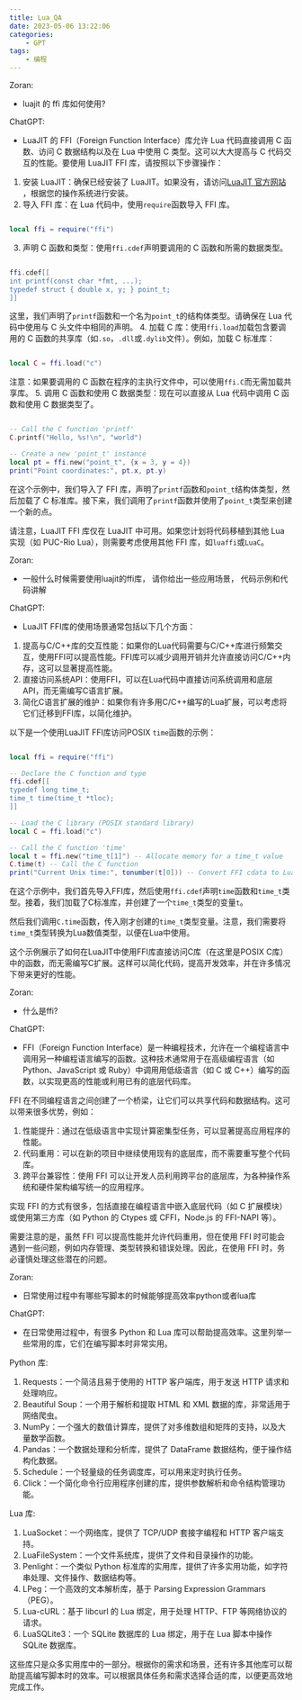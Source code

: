 ```yaml
---
title: Lua_QA
date: 2023-05-06 13:22:06
categories:
    - GPT
tags:
    - 编程
---
```


Zoran:

-   luajit 的 ffi 库如何使用?

ChatGPT:

-   LuaJIT 的 FFI（Foreign Function Interface）库允许 Lua 代码直接调用 C 函数、访问 C 数据结构以及在 Lua 中使用 C 类型。这可以大大提高与 C 代码交互的性能。要使用 LuaJIT FFI 库，请按照以下步骤操作：

1. 安装 LuaJIT：确保已经安装了 LuaJIT。如果没有，请访问[LuaJIT 官方网站](https://luajit.org/) ，根据您的操作系统进行安装。
2. 导入 FFI 库：在 Lua 代码中，使用`require`函数导入 FFI 库。

```lua

local ffi = require("ffi")
```

3. 声明 C 函数和类型：使用`ffi.cdef`声明要调用的 C 函数和所需的数据类型。

```lua

ffi.cdef[[
int printf(const char *fmt, ...);
typedef struct { double x, y; } point_t;
]]
```

这里，我们声明了`printf`函数和一个名为`point_t`的结构体类型。请确保在 Lua 代码中使用与 C 头文件中相同的声明。 4. 加载 C 库：使用`ffi.load`加载包含要调用的 C 函数的共享库（如`.so`，`.dll`或`.dylib`文件）。例如，加载 C 标准库：

```lua

local C = ffi.load("c")
```

注意：如果要调用的 C 函数在程序的主执行文件中，可以使用`ffi.C`而无需加载共享库。 5. 调用 C 函数和使用 C 数据类型：现在可以直接从 Lua 代码中调用 C 函数和使用 C 数据类型了。

```lua

-- Call the C function 'printf'
C.printf("Hello, %s!\n", "world")

-- Create a new 'point_t' instance
local pt = ffi.new("point_t", {x = 3, y = 4})
print("Point coordinates:", pt.x, pt.y)
```

在这个示例中，我们导入了 FFI 库，声明了`printf`函数和`point_t`结构体类型，然后加载了 C 标准库。接下来，我们调用了`printf`函数并使用了`point_t`类型来创建一个新的点。

请注意，LuaJIT FFI 库仅在 LuaJIT 中可用。如果您计划将代码移植到其他 Lua 实现（如 PUC-Rio Lua），则需要考虑使用其他 FFI 库，如`luaffi`或`LuaC`。


Zoran: 
- 一般什么时候需要使用luajit的ffi库， 请你给出一些应用场景， 代码示例和代码讲解

ChatGPT: 
- LuaJIT FFI库的使用场景通常包括以下几个方面： 
1. 提高与C/C++库的交互性能：如果你的Lua代码需要与C/C++库进行频繁交互，使用FFI可以提高性能。FFI库可以减少调用开销并允许直接访问C/C++内存，这可以显著提高性能。 
2. 直接访问系统API：使用FFI，可以在Lua代码中直接访问系统调用和底层API，而无需编写C语言扩展。 
3. 简化C语言扩展的维护：如果你有许多用C/C++编写的Lua扩展，可以考虑将它们迁移到FFI库，以简化维护。

以下是一个使用LuaJIT FFI库访问POSIX `time`函数的示例：

```lua

local ffi = require("ffi")

-- Declare the C function and type
ffi.cdef[[
typedef long time_t;
time_t time(time_t *tloc);
]]

-- Load the C library (POSIX standard library)
local C = ffi.load("c")

-- Call the C function 'time'
local t = ffi.new("time_t[1]") -- Allocate memory for a time_t value
C.time(t) -- Call the C function
print("Current Unix time:", tonumber(t[0])) -- Convert FFI cdata to Lua number
```



在这个示例中，我们首先导入FFI库，然后使用`ffi.cdef`声明`time`函数和`time_t`类型。接着，我们加载了C标准库，并创建了一个`time_t`类型的变量`t`。

然后我们调用`C.time`函数，传入刚才创建的`time_t`类型变量。注意，我们需要将`time_t`类型转换为Lua数值类型，以便在Lua中使用。

这个示例展示了如何在LuaJIT中使用FFI库直接访问C库（在这里是POSIX C库）中的函数，而无需编写C扩展。这样可以简化代码，提高开发效率，并在许多情况下带来更好的性能。

Zoran: 
- 什么是ffi?

ChatGPT: 
- FFI（Foreign Function Interface）是一种编程技术，允许在一个编程语言中调用另一种编程语言编写的函数。这种技术通常用于在高级编程语言（如 Python、JavaScript 或 Ruby）中调用用低级语言（如 C 或 C++）编写的函数，以实现更高的性能或利用已有的底层代码库。

FFI 在不同编程语言之间创建了一个桥梁，让它们可以共享代码和数据结构。这可以带来很多优势，例如：
1. 性能提升：通过在低级语言中实现计算密集型任务，可以显著提高应用程序的性能。
2. 代码重用：可以在新的项目中继续使用现有的底层库，而不需要重写整个代码库。
3. 跨平台兼容性：使用 FFI 可以让开发人员利用跨平台的底层库，为各种操作系统和硬件架构编写统一的应用程序。

实现 FFI 的方式有很多，包括直接在编程语言中嵌入底层代码（如 C 扩展模块）或使用第三方库（如 Python 的 Ctypes 或 CFFI，Node.js 的 FFI-NAPI 等）。

需要注意的是，虽然 FFI 可以提高性能并允许代码重用，但在使用 FFI 时可能会遇到一些问题，例如内存管理、类型转换和错误处理。因此，在使用 FFI 时，务必谨慎处理这些潜在的问题。

Zoran: 
- 日常使用过程中有哪些写脚本的时候能够提高效率python或者lua库

ChatGPT: 
- 在日常使用过程中，有很多 Python 和 Lua 库可以帮助提高效率。这里列举一些常用的库，它们在编写脚本时非常实用。

Python 库:
1. Requests：一个简洁且易于使用的 HTTP 客户端库，用于发送 HTTP 请求和处理响应。
2. Beautiful Soup：一个用于解析和提取 HTML 和 XML 数据的库，非常适用于网络爬虫。
3. NumPy：一个强大的数值计算库，提供了对多维数组和矩阵的支持，以及大量数学函数。
4. Pandas：一个数据处理和分析库，提供了 DataFrame 数据结构，便于操作结构化数据。
5. Schedule：一个轻量级的任务调度库，可以用来定时执行任务。
6. Click：一个简化命令行应用程序创建的库，提供参数解析和命令结构管理功能。

Lua 库:
1. LuaSocket：一个网络库，提供了 TCP/UDP 套接字编程和 HTTP 客户端支持。
2. LuaFileSystem：一个文件系统库，提供了文件和目录操作的功能。
3. Penlight：一个类似 Python 标准库的实用库，提供了许多实用功能，如字符串处理、文件操作、数据结构等。
4. LPeg：一个高效的文本解析库，基于 Parsing Expression Grammars（PEG）。
5. Lua-cURL：基于 libcurl 的 Lua 绑定，用于处理 HTTP、FTP 等网络协议的请求。
6. LuaSQLite3：一个 SQLite 数据库的 Lua 绑定，用于在 Lua 脚本中操作 SQLite 数据库。

这些库只是众多实用库中的一部分。根据你的需求和场景，还有许多其他库可以帮助提高编写脚本时的效率。可以根据具体任务和需求选择合适的库，以便更高效地完成工作。

